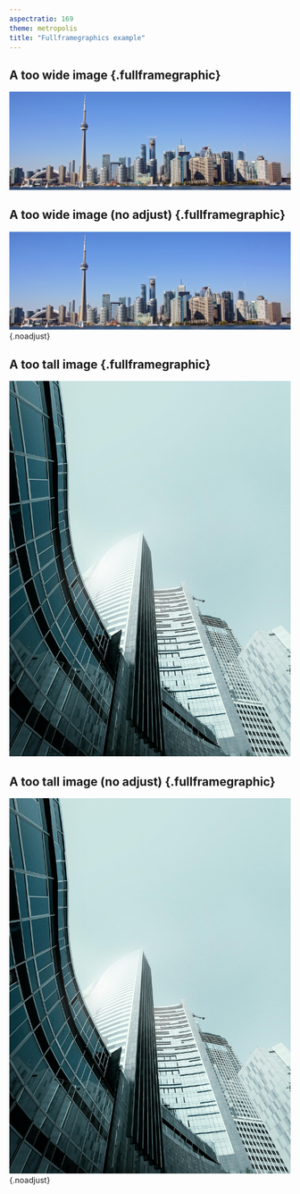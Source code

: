 ```yaml
---
aspectratio: 169
theme: metropolis
title: "Fullframegraphics example"
---
```


## A too wide image {.fullframegraphic}

![Toronto Skyline Wide 2014 by Christine Wagner (Flickr)](images/Toronto_Skyline_Wide_2014.jpg)

## A too wide image (no adjust) {.fullframegraphic}

![Toronto Skyline Wide 2014 by Christine Wagner (Flickr)](images/Toronto_Skyline_Wide_2014.jpg){.noadjust}

## A too tall image {.fullframegraphic}

![Mexico, by Emmanuel Hernández (Pexels)](images/pexels-emmanuel-hernandez.jpg)

## A too tall image (no adjust) {.fullframegraphic}

![Mexico, by Emmanuel Hernández (Pexels)](images/pexels-emmanuel-hernandez.jpg){.noadjust}


